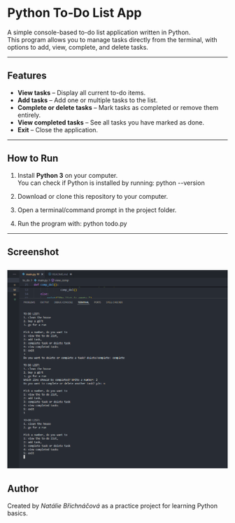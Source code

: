 # Python To‑Do List App

A simple console-based to-do list application written in Python.  
This program allows you to manage tasks directly from the terminal, with options to add, view, complete, and delete tasks.

---

## Features
- **View tasks** – Display all current to-do items.
- **Add tasks** – Add one or multiple tasks to the list.
- **Complete or delete tasks** – Mark tasks as completed or remove them entirely.
- **View completed tasks** – See all tasks you have marked as done.
- **Exit** – Close the application.

---

## How to Run
1. Install **Python 3** on your computer.  
You can check if Python is installed by running:
python --version

2. Download or clone this repository to your computer.
3. Open a terminal/command prompt in the project folder.
4. Run the program with:
python todo.py


---

## Screenshot
![To-Do List App Screenshot](screenshot.png)
---

## Author

Created by *Natálie Břichnáčová* as a practice project for learning Python basics.
